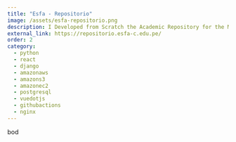 ```yaml
---
title: "Esfa - Repositorio"
image: /assets/esfa-repositorio.png
description: I Developed from Scratch the Academic Repository for the Music University.
external_link: https://repositorio.esfa-c.edu.pe/
order: 2
category:
  - python
  - react
  - django
  - amazonaws
  - amazons3
  - amazonec2
  - postgresql
  - vuedotjs
  - githubactions
  - nginx
---
```


bod

